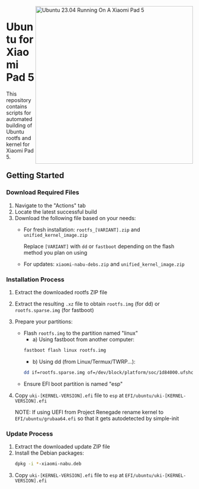 <img align="right" src="https://raw.githubusercontent.com/rodriguezst/ubuntu-xiaomi-nabu/master/ubnt.png" width="425" alt="Ubuntu 23.04 Running On A Xiaomi Pad 5">

# Ubuntu for Xiaomi Pad 5
This repository contains scripts for automated building of Ubuntu rootfs and kernel for Xiaomi Pad 5.

## Getting Started

### Download Required Files
1. Navigate to the "Actions" tab
2. Locate the latest successful build
3. Download the following file based on your needs:
   - For fresh installation: `rootfs_[VARIANT].zip` and `unified_kernel_image.zip`

     Replace `[VARIANT]` with `dd` or `fastboot` depending on the flash method you plan on using
   - For updates: `xiaomi-nabu-debs.zip` and `unified_kernel_image.zip`

### Installation Process
1. Extract the downloaded rootfs ZIP file
2. Extract the resulting `.xz` file to obtain `rootfs.img` (for dd) or `rootfs.sparse.img` (for fastboot)
3. Prepare your partitions:
   - Flash `rootfs.img` to the partition named "linux"
      - a) Using fastboot from another computer:
      ```bash
      fastboot flash linux rootfs.img
      ```
      - b) Using dd (from Linux/Termux/TWRP...):
      ```bash
      dd if=rootfs.sparse.img of=/dev/block/platform/soc/1d84000.ufshc/by-name/linux bs=100M status=progress
      ```
   - Ensure EFI boot partition is named "esp"
4. Copy `uki-[KERNEL-VERSION].efi` file to `esp` at `EFI/ubuntu/uki-[KERNEL-VERSION].efi`

   NOTE: If using UEFI from Project Renegade rename kernel to `EFI/ubuntu/grubaa64.efi` so that it gets autodetected by simple-init

### Update Process
1. Extract the downloaded update ZIP file
2. Install the Debian packages:
   ```bash
   dpkg -i *-xiaomi-nabu.deb
   ```
3. Copy `uki-[KERNEL-VERSION].efi` file to `esp` at `EFI/ubuntu/uki-[KERNEL-VERSION].efi`
